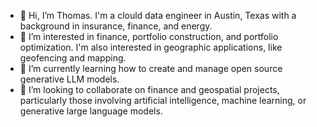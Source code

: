 - 👋 Hi, I’m Thomas. I'm a clould data engineer in Austin, Texas with a background in insurance, finance, and energy.
- 👀 I’m interested in finance, portfolio construction, and portfolio optimization. I'm also interested in geographic applications, like geofencing and mapping.
- 🌱 I’m currently learning how to create and manage open source generative LLM models.
- 💞️ I’m looking to collaborate on finance and geospatial projects, particularly those involving artificial intelligence, machine learning, or generative large language models.
